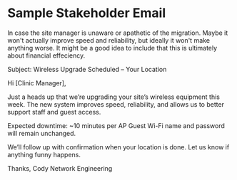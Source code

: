 # Sample Stakeholder Email

In case the site manager is unaware or apathetic of the migration. Maybe it won't actually improve speed and reliability, but ideally it won't make anything worse. It might be a good idea to include that this is ultimately about financial effeciency.

Subject: Wireless Upgrade Scheduled – Your Location

Hi [Clinic Manager],

Just a heads up that we’re upgrading your site’s wireless equipment this week. The new system improves speed, reliability, and allows us to better support staff and guest access.

Expected downtime: ~10 minutes per AP
Guest Wi-Fi name and password will remain unchanged.

We’ll follow up with confirmation when your location is done. Let us know if anything funny happens.

Thanks,
Cody
Network Engineering
